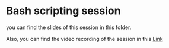 # Bash scripting session

you can find the slides of this session in this folder.

Also, you can find the video recording of the session in this [Link ](https://drive.google.com/file/d/1bj4F0lPgLah122_jGX6FZze7Efz-Nxqs/view?usp=sharing)
